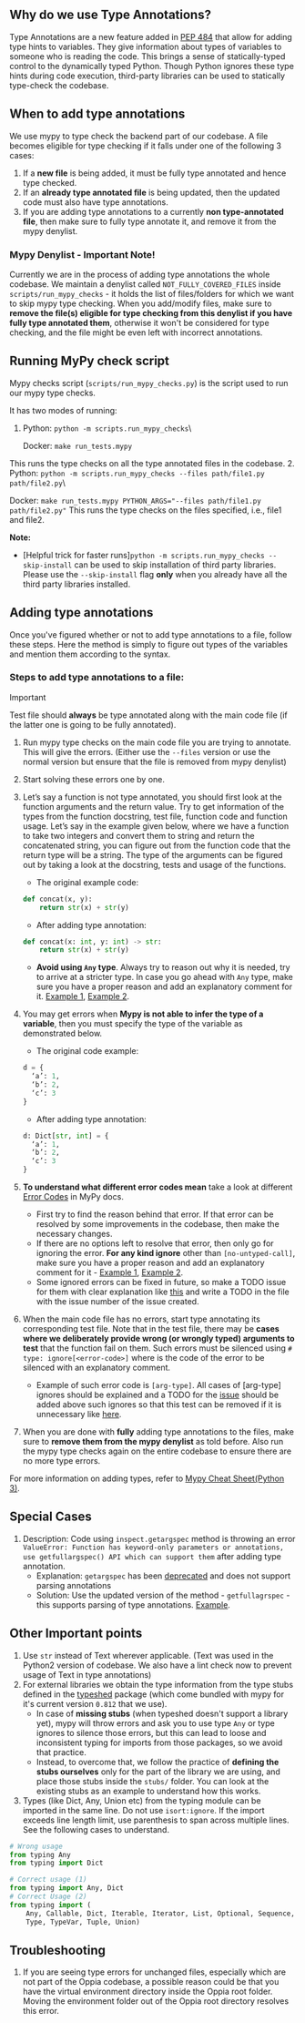 ## Why do we use Type Annotations?

Type Annotations are a new feature added in [PEP 484](https://www.python.org/dev/peps/pep-0484/) that allow for adding type hints to variables. They give information about types of variables to someone who is reading the code. This brings a sense of statically-typed control to the dynamically typed Python. Though Python ignores these type hints during code execution, third-party libraries can be used to statically type-check the codebase.


## When to add type annotations
We use mypy to type check the backend part of our codebase. A file becomes eligible for type checking if it falls under one of the following 3 cases:
1. If a **new file** is being added, it must be fully type annotated and hence type checked.
2. If an **already type annotated file** is being updated, then the updated code must also have type annotations.
3. If you are adding type annotations to a currently **non type-annotated file**, then make sure to fully type annotate it, and remove it from the mypy denylist.

### Mypy Denylist - Important Note!
Currently we are in the process of adding type annotations the whole codebase. We maintain a denylist called `NOT_FULLY_COVERED_FILES` inside `scripts/run_mypy_checks` - it holds the list of files/folders for which we want to skip mypy type checking. When you add/modify files, make sure to **remove the file(s) eligible for type checking from this denylist if you have fully type annotated them**, otherwise it won't be considered for type checking, and the file might be even left with incorrect annotations.

## Running MyPy check script

Mypy checks script (`scripts/run_mypy_checks.py`) is the script used to run our mypy type checks.

It has two modes of running:

1. Python:
  `python -m scripts.run_mypy_checks`\

   Docker:
   `make run_tests.mypy`

  This runs the type checks on all the type annotated files in the codebase.
2. Python:
  `python -m scripts.run_mypy_checks --files path/file1.py path/file2.py`\

   Docker:
   `make run_tests.mypy PYTHON_ARGS="--files path/file1.py path/file2.py"`
  This runs the type checks on the files specified, i.e., file1 and file2.

**Note:**
- [Helpful trick for faster runs]`python -m scripts.run_mypy_checks --skip-install` can be used to skip installation of third party libraries. Please use the `--skip-install` flag **only** when you already have all the third party libraries installed.


## Adding type annotations

Once you've figured whether or not to add type annotations to a file, follow these steps. Here the method is simply to figure out types of the variables and mention them according to the syntax.

### Steps to add type annotations to a file:

> [!IMPORTANT]
> Test file should **always** be type annotated along with the main code file (if the latter one is going to be fully annotated).

1.  Run mypy type checks on the main code file you are trying to annotate. This will give the errors. (Either use the `--files` version or use the normal version but ensure that the file is removed from mypy denylist)
2.  Start solving these errors one by one.
3.  Let’s say a function is not type annotated, you should first look at the function arguments and the return value. Try to get information of the types from the function docstring, test file, function code and function usage. Let’s say in the example given below, where we have a function to take two integers and convert them to string and return the concatenated string, you can figure out from the function code that the return type will be a string. The type of the arguments can be figured out by taking a look at the docstring, tests and usage of the functions.

    - The original example code:
     ```python
     def concat(x, y):
         return str(x) + str(y)
     ```
    - After adding type annotation:
     ```python
     def concat(x: int, y: int) -> str:
         return str(x) + str(y)
     ```
    - **Avoid using `Any` type**. Always try to reason out why it is needed, try to arrive at a stricter type. In case you go ahead with `Any` type, make sure you have a proper reason and add an explanatory comment for it. [Example 1](https://github.com/oppia/oppia/blob/b0c6ffb917663fb6482022d0f607377f7e1ee3d0/constants.py#L31-L33), [Example 2](https://github.com/oppia/oppia/blob/develop/core/controllers/access_validators.py#L40-L42).

4.  You may get errors when **Mypy is not able to infer the type of a variable**, then you must specify the type of the variable as demonstrated below.

    - The original code example:
     ```python
     d = {
       ‘a’: 1,
       ‘b’: 2,
       ‘c’: 3
     }
     ```
    - After adding type annotation:
     ```python
     d: Dict[str, int] = {
       ‘a’: 1,
       ‘b’: 2,
       ‘c’: 3
     }
     ```

5.  **To understand what different error codes mean** take a look at different [Error Codes](https://mypy.readthedocs.io/en/latest/error_code_list.html) in MyPy docs.

    - First try to find the reason behind that error. If that error can be resolved by some improvements in the codebase, then make the necessary changes.
    - If there are no options left to resolve that error, then only go for ignoring the error. **For any kind ignore** other than `[no-untyped-call]`, make sure you have a proper reason and add an explanatory comment for it - [Example 1](https://github.com/oppia/oppia/blob/b0c6ffb917663fb6482022d0f607377f7e1ee3d0/core/platform/cache/redis_cache_services.py#L61), [Example 2](https://github.com/oppia/oppia/blob/b0c6ffb917663fb6482022d0f607377f7e1ee3d0/core/controllers/oppia_root.py#L31-L33).
    - Some ignored errors can be fixed in future, so make a TODO issue for them with clear explanation like [this](https://github.com/oppia/oppia/issues/13059) and write a TODO in the file with the issue number of the issue created.


6.  When the main code file has no errors, start type annotating its corresponding test file. Note that in the test file, there may be **cases where we deliberately provide wrong (or wrongly typed) arguments to test** that the function fail on them. Such errors must be silenced using `# type: ignore[<error-code>]` where <error-code> is the code of the error to be silenced with an explanatory comment.
    - Example of such error code is `[arg-type]`. All cases of [arg-type] ignores should be explained and a TODO for the [issue](https://github.com/oppia/oppia/issues/13528) should be added above such ignores so that this test can be removed if it is unnecessary like [here](https://github.com/oppia/oppia/blob/f7a5746a80730753b32b555306f20c55d4023822/core/storage/email/gae_models_test.py#L164-L166).

7.  When you are done with **fully** adding type annotations to the files, make sure to **remove them from the mypy denylist** as told before. Also run the mypy type checks again on the entire codebase to ensure there are no more type errors.

For more information on adding types, refer to [Mypy Cheat Sheet(Python 3)](https://mypy.readthedocs.io/en/stable/cheat_sheet_py3.html).

## Special Cases
1. Description: Code using `inspect.getargspec` method is throwing an error `ValueError: Function has keyword-only parameters or annotations, use getfullargspec() API which can support them` after adding type annotation.
    - Explanation: `getargspec` has been [deprecated](https://docs.python.org/3/library/inspect.html#inspect.getargspec) and does not support parsing annotations
    - Solution: Use the updated version of the method - `getfullagrspec` - this supports parsing of type annotations. [Example](https://github.com/oppia/oppia/blob/b0c6ffb917663fb6482022d0f607377f7e1ee3d0/schema_utils_test.py#L280).

## Other Important points
1. Use `str` instead of Text wherever applicable. (Text was used in the Python2 version of codebase. We also have a lint check now to prevent usage of Text in type annotations)
2. For external libraries we obtain the type information from the type stubs defined in the [typeshed](https://github.com/python/typeshed) package (which come bundled with mypy for it's current version `0.812` that we use).
    - In case of **missing stubs** (when typeshed doesn't support a library yet), mypy will throw errors and ask you to use type `Any` or type ignores to silence those errors, but this can lead to loose and inconsistent typing for imports from those packages, so we avoid that practice.
    - Instead, to overcome that, we follow the practice of **defining the stubs ourselves** only for the part of the library we are using, and place those stubs inside the `stubs/` folder. You can look at the existing stubs as an example to understand how this works.
3. Types (like Dict, Any, Union etc) from the typing module can be imported in the same line. Do not use `isort:ignore`. If the import exceeds line length limit, use parenthesis to span across multiple lines. See the following cases to understand.
```python
# Wrong usage
from typing Any
from typing import Dict

# Correct usage (1)
from typing import Any, Dict
# Correct Usage (2)
from typing import (
    Any, Callable, Dict, Iterable, Iterator, List, Optional, Sequence,
    Type, TypeVar, Tuple, Union)

```

## Troubleshooting
1. If you are seeing type errors for unchanged files, especially which are not part of the Oppia codebase, a possible reason could be that you have the virtual environment directory inside the Oppia root folder. Moving the environment folder out of the Oppia root directory resolves this error.
